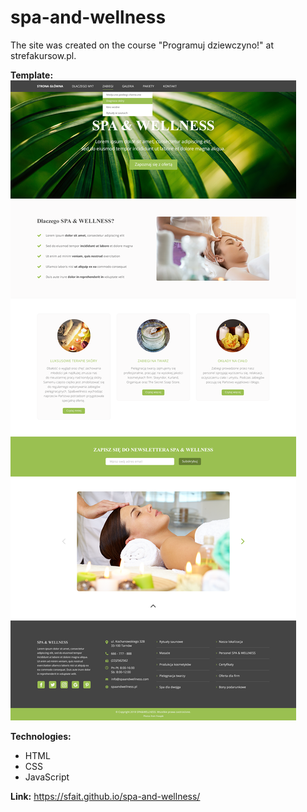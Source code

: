 # spa-and-wellness
The site was created on the course "Programuj dziewczyno!" at strefakursow.pl. 

**Template:**
![alt "Template spa-and-wellness"](https://github.com/sfait/spa-and-wellness/blob/master/Projekt%20strony.png "spa-and-wellness")

**Technologies:**
* HTML
* CSS
* JavaScript

**Link:** https://sfait.github.io/spa-and-wellness/
